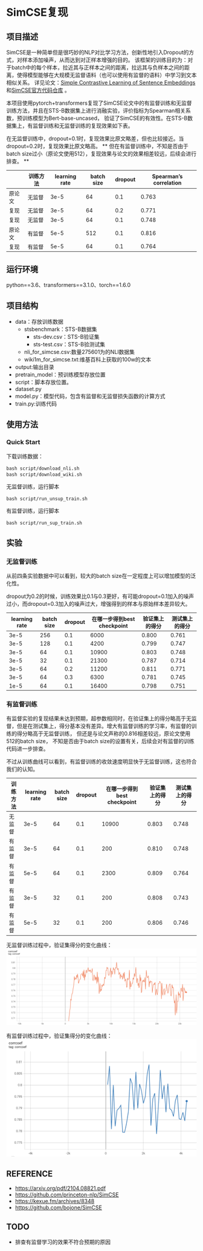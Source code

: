 # SimCSE复现

## 项目描述
SimCSE是一种简单但是很巧妙的NLP对比学习方法，创新性地引入Dropout的方式，对样本添加噪声，从而达到对正样本增强的目的。
该框架的训练目的为：对于batch中的每个样本，拉近其与正样本之间的距离，拉远其与负样本之间的距离，使得模型能够在大规模无监督语料（也可以使用有监督的语料）中学习到文本相似关系。
详见论文：[Simple Contrastive Learning of Sentence Embeddings](https://arxiv.org/abs/2104.08821)
和[SimCSE官方代码仓库](https://github.com/princeton-nlp/SimCSE) 。

本项目使用pytorch+transformers复现了SimCSE论文中的有监督训练和无监督训练方法，并且在STS-B数据集上进行消融实验，评价指标为Spearman相关系数，预训练模型为Bert-base-uncased，
验证了SimCSE的有效性。在STS-B数据集上，有监督训练和无监督训练的复现效果如下表。

在无监督训练中，dropout=0.1时，复现效果比原文略差，但也比较接近。当dropout=0.2时，复现效果比原文略高。
** 但在有监督训练中，不知是否由于batch size过小（原论文使用512），复现效果与论文的效果相差较远，后续会进行排查。 ** 

| |训练方法  | learning rate  | batch size|dropout|Spearman’s correlation |
|  ---- |  ----  | ----  |  ----  | ----  |  ----  |
| 原论文  | 无监督 |3e-5|64|0.1| 0.763|
| 复现  | 无监督 |3e-5|64|0.2| 0.771|
| 复现  | 无监督 |3e-5|64|0.1| 0.748|
| 原论文  | 有监督 |5e-5|512|0.1| 0.816|
|复现    |有监督| 5e-5  | 64 |0.1|0.764|


## 运行环境
python==3.6、transformers==3.1.0、torch==1.6.0



## 项目结构
- data：存放训练数据
    - stsbenchmark：STS-B数据集
        - sts-dev.csv：STS-B验证集
        - sts-test.csv：STS-B验测试集
    - nli_for_simcse.csv:数量275601为的NLI数据集
    - wiki1m_for_simcse.txt:维基百科上获取的100w的文本
- output:输出目录 
- pretrain_model：预训练模型存放位置
- script：脚本存放位置。
- dataset.py
- model.py：模型代码，包含有监督和无监督损失函数的计算方式
- train.py:训练代码


## 使用方法
### Quick Start
下载训练数据：
```
bash script/download_nli.sh
bash script/download_wiki.sh
```

无监督训练，运行脚本
```
bash script/run_unsup_train.sh
```
有监督训练，运行脚本
```
bash script/run_sup_train.sh
```

## 实验
### 无监督训练
从前四条实验数据中可以看到，较大的batch size在一定程度上可以增加模型的泛化性。

dropout为0.2的时候，训练效果比0.1与0.3更好，有可能dropout=0.1加入的噪声过小，而dropout=0.3加入的噪声过大，增强得到的样本与原始样本差异较大。

|  learning rate  | batch size  | dropout | 在哪一步得到best checkpoint|验证集上的得分| 测试集上的得分|
|  ----  | ----  |  ----  | ----  | ----  | ----  | 
| 3e-5  | 256 |0.1|6000|0.800|0.761|
| 3e-5  | 128 |0.1|4200|0.799|0.747|
| 3e-5  | 64 |0.1|10900|0.803|0.748|
| 3e-5  | 32 |0.1|21300|0.787|0.714|
| 3e-5  | 64 |0.2|11200|0.811|0.771|
| 3e-5  | 64 |0.3|6300|0.781|0.745|
| 1e-5  | 64 |0.1|16400|0.798|0.751|


### 有监督训练
有监督实验的复现结果未达到预期，超参数相同时，在验证集上的得分略高于无监督，但是在测试集上，得分基本没有差异。增大有监督训练的学习率，有监督的训练的得分略高于无监督训练，
但还是与论文声称的0.816相差较远，原论文使用512的batch size，
不知是否由于batch size的设置有关，后续会对有监督的训练代码进一步排查。

不过从训练曲线可以看到，有监督训练的收敛速度明显快于无监督训练，这也符合我们的认知。

|训练方法|  learning rate  | batch size  | dropout | 在哪一步得到best checkpoint|验证集上的得分| 测试集上的得分|
|  ----|  ----  | ----  |  ----  | ----  | ----  | ----  | 
|无监督| 3e-5  | 64 |0.1|10900|0.803|0.748|
|有监督| 3e-5  | 64 |0.1|200|0.810|0.748|
|有监督| 5e-5  | 64 |0.1|2300|0.809|0.764|
|有监督| 3e-5  | 32 |0.1|200|0.808|0.743|
|有监督| 5e-5  | 32 |0.1|200|0.806|0.746|

无监督训练过程中，验证集得分的变化曲线：
![avatar](./image/unsup-bsz-64-lr-3e-05-dropout-0.2.jpg)

有监督训练过程中，验证集得分的变化曲线：
![avatar](./image/sup-bsz-64-lr-5e-05-dropout-0.1.jpg)

## REFERENCE
- https://arxiv.org/pdf/2104.08821.pdf
- https://github.com/princeton-nlp/SimCSE
- https://kexue.fm/archives/8348
- https://github.com/bojone/SimCSE

## TODO
- 排查有监督学习的效果不符合预期的原因






